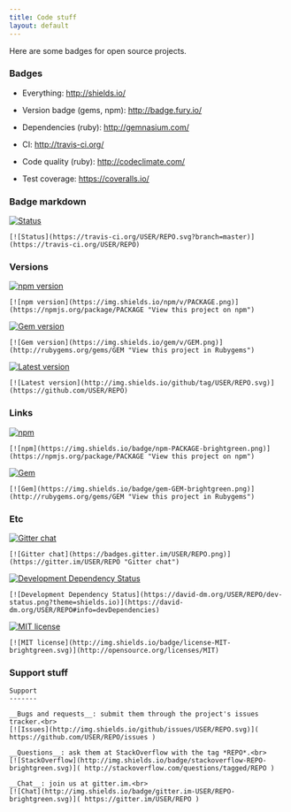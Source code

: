 ```yaml
---
title: Code stuff
layout: default
---
```


Here are some badges for open source projects.

### Badges

 * Everything: http://shields.io/

 * Version badge (gems, npm): http://badge.fury.io/

 * Dependencies (ruby): http://gemnasium.com/

 * CI: http://travis-ci.org/

 * Code quality (ruby): http://codeclimate.com/

 * Test coverage: https://coveralls.io/

### Badge markdown

[![Status](https://travis-ci.org/rstacruz/ento.svg?branch=master)](https://travis-ci.org/rstacruz/ento)  

    [![Status](https://travis-ci.org/USER/REPO.svg?branch=master)](https://travis-ci.org/USER/REPO)  

### Versions

[![npm version](https://img.shields.io/npm/v/jquery.png)](https://npmjs.org/package/jquery "View this project on npm")

    [![npm version](https://img.shields.io/npm/v/PACKAGE.png)](https://npmjs.org/package/PACKAGE "View this project on npm")

[![Gem version](https://img.shields.io/gem/v/rails.png)](http://rubygems.org/gems/rails "View this project in Rubygems")

    [![Gem version](https://img.shields.io/gem/v/GEM.png)](http://rubygems.org/gems/GEM "View this project in Rubygems")

[![Latest version](http://img.shields.io/github/tag/rstacruz/nprogress.svg)](https://github.com/rstacruz/nprogress)

    [![Latest version](http://img.shields.io/github/tag/USER/REPO.svg)](https://github.com/USER/REPO)

### Links

[![npm](https://img.shields.io/badge/npm-jquery-brightgreen.png)](https://npmjs.org/package/jquery "View this project on npm")

    [![npm](https://img.shields.io/badge/npm-PACKAGE-brightgreen.png)](https://npmjs.org/package/PACKAGE "View this project on npm")

[![Gem](https://img.shields.io/gem/v/gem-rails-brightgreen.png)](http://rubygems.org/gems/rails "View this project in Rubygems")

    [![Gem](https://img.shields.io/badge/gem-GEM-brightgreen.png)](http://rubygems.org/gems/GEM "View this project in Rubygems")

### Etc

[![Gitter chat](https://badges.gitter.im/USER/REPO.png)](https://gitter.im/USER/REPO "Gitter chat")

    [![Gitter chat](https://badges.gitter.im/USER/REPO.png)](https://gitter.im/USER/REPO "Gitter chat")

[![Development Dependency Status](https://david-dm.org/USER/REPO/dev-status.png?theme=shields.io)](https://david-dm.org/USER/REPO#info=devDependencies)

    [![Development Dependency Status](https://david-dm.org/USER/REPO/dev-status.png?theme=shields.io)](https://david-dm.org/USER/REPO#info=devDependencies)

[![MIT license](http://img.shields.io/badge/license-MIT-brightgreen.svg)](http://opensource.org/licenses/MIT)

    [![MIT license](http://img.shields.io/badge/license-MIT-brightgreen.svg)](http://opensource.org/licenses/MIT)

### Support stuff

    Support
    -------

    __Bugs and requests__: submit them through the project's issues tracker.<br>
    [![Issues](http://img.shields.io/github/issues/USER/REPO.svg)]( https://github.com/USER/REPO/issues )

    __Questions__: ask them at StackOverflow with the tag *REPO*.<br>
    [![StackOverflow](http://img.shields.io/badge/stackoverflow-REPO-brightgreen.svg)]( http://stackoverflow.com/questions/tagged/REPO )

    __Chat__: join us at gitter.im.<br>
    [![Chat](http://img.shields.io/badge/gitter.im-USER/REPO-brightgreen.svg)]( https://gitter.im/USER/REPO )

